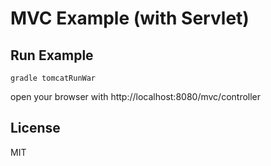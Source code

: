 # MVC Example (with Servlet)

## Run Example
    gradle tomcatRunWar

open your browser with
    http://localhost:8080/mvc/controller

## License
MIT
